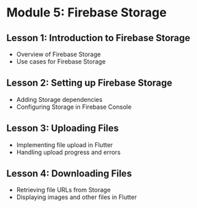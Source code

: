 # Module 5: Firebase Storage

## Lesson 1: Introduction to Firebase Storage

- Overview of Firebase Storage
- Use cases for Firebase Storage

## Lesson 2: Setting up Firebase Storage

- Adding Storage dependencies
- Configuring Storage in Firebase Console

## Lesson 3: Uploading Files

- Implementing file upload in Flutter
- Handling upload progress and errors

## Lesson 4: Downloading Files

- Retrieving file URLs from Storage
- Displaying images and other files in Flutter
